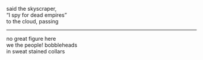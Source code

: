 said the skyscraper,  
“I spy for dead empires”  
to the cloud, passing  

---

no great figure here  
we the people! bobbleheads  
in sweat stained collars  
